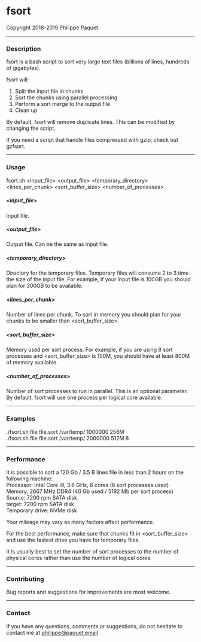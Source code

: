 # fsort
Copyright 2018-2019 Philippe Paquet

---

### Description

fsort is a bash script to sort very large text files (billions of lines, hundreds of gigabytes).

fsort will:
1. Split the input file in chunks
2. Sort the chunks using parallel processing
3. Perform a sort merge to the output file
4. Clean up

By default, fsort will remove duplicate lines.  This can be modified by changing the script.

If you need a script that handle files compressed with gzip, check out gzfsort.

---

### Usage
fsort.sh <input_file> <output_file> <temporary_directory> <lines_per_chunk> <sort_buffer_size> <number_of_processes>

##### <input_file>
Input file.

##### <output_file>
Output file.  Can be the same as input file.

##### <temporary_directory>
Directory for the temporary files.  Temporary files will consume 2 to 3 time the size of the input file.  For example, if your input file is 100GB you should plan for 300GB to be available.

##### <lines_per_chunk>
Number of lines per chunk.  To sort in memory you should plan for your chunks to be smaller than <sort_buffer_size>.

##### <sort_buffer_size>
Memory used per sort process.  For example, if you are using 8 sort processes and <sort_buffer_size> is 100M, you should have at least 800M of memory available.

##### <number_of_processes>
Number of sort processes to run in parallel.  This is an optional parameter.  By default, fsort will use one process per logical core available.


---

### Examples
./fsort.sh file file.sort /var/temp/ 1000000 256M  
./fsort.sh file file.sort /var/temp/ 2000000 512M 8

---

### Performance

It is possible to sort a 120 Gb / 3.5 B lines file in less than 2 hours on the following machine:  
Processor: Intel Core i9, 3.6 GHz, 8 cores (8 sort processes used)  
Memory: 2667 MHz DDR4 (40 Gb used / 5192 Mb per sort process)  
Source: 7200 rpm SATA disk  
target: 7200 rpm SATA disk  
Temporary drive: NVMe disk

Your mileage may vary as many factors affect performance. 

For the best performance, make sure that chunks fit in <sort_buffer_size> and use the fastest drive you have for temporary files.

It is usually best to set the number of sort processes to the number of physical cores rather than use the number of logical cores.

---

### Contributing

Bug reports and suggestions for improvements are most welcome.

---

### Contact

If you have any questions, comments or suggestions, do not hesitate to contact me at philippe@paquet.email
